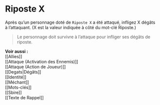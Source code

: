 # Riposte X
Après qu’un personnage doté de `Riposte X` a été attaqué, infligez X dégâts à l’attaquant. (X est la valeur indiquée à côté du mot-clé Riposte.) 

>Le personnage doit survivre à l’attaque pour infliger ses dégâts de riposte. 

**Voir aussi :**  
[[Allies]]  
[[Attaque (Activation des Ennemis)]]  
[[Attaque (Action de Joueur)]]  
[[Degats|Dégâts]]  
[[Identité]]  
[[Méchant]]  
[[Mots-clés]]  
[[Sbire]]  
[[Texte de Rappel]]  